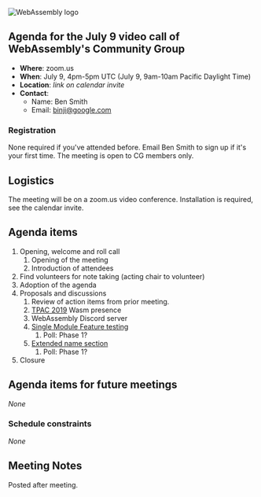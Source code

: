 ![WebAssembly logo](/images/WebAssembly.png)

## Agenda for the July 9 video call of WebAssembly's Community Group

- **Where**: zoom.us
- **When**: July 9, 4pm-5pm UTC (July 9, 9am-10am Pacific Daylight Time)
- **Location**: *link on calendar invite*
- **Contact**:
    - Name: Ben Smith
    - Email: binji@google.com

### Registration

None required if you've attended before. Email Ben Smith to sign up if it's
your first time. The meeting is open to CG members only.

## Logistics

The meeting will be on a zoom.us video conference.
Installation is required, see the calendar invite.

## Agenda items

1. Opening, welcome and roll call
    1. Opening of the meeting
    1. Introduction of attendees
1. Find volunteers for note taking (acting chair to volunteer)
1. Adoption of the agenda
1. Proposals and discussions
    1. Review of action items from prior meeting.
    1. [TPAC 2019](https://www.w3.org/2019/09/TPAC/) Wasm presence
    1. WebAssembly Discord server
    1. [Single Module Feature testing](https://github.com/WebAssembly/design/issues/1280)
       1. Poll: Phase 1?
    1. [Extended name section](https://github.com/AndrewScheidecker/wasm-extended-name-section)
       1. Poll: Phase 1?
1. Closure

## Agenda items for future meetings

*None*

### Schedule constraints

*None*

## Meeting Notes

Posted after meeting.
